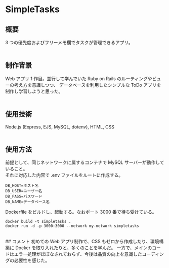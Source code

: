 # SimpleTasks
## 概要
3 つの優先度およびフリーメモ欄でタスクが管理できるアプリ。
<br><br>
## 制作背景
Web アプリ 1 作目。並行して学んでいた Ruby on Rails のルーティングやビューの考え方を意識しつつ、
データベースを利用したシンプルな ToDo アプリを制作し学習しようと思った。
<br><br>
## 使用技術
Node.js (Express, EJS, MySQL, dotenv), HTML, CSS
<br><br>
## 使用方法
前提として、同じネットワークに属するコンテナで MySQL サーバーが動作していること。<br>
それに対応した内容で .env ファイルをルートに作成する。
```
DB_HOST=ホスト名
DB_USER=ユーザー名
DB_PASS=パスワード
DB_NAME=データベース名
```
Dockerfile をビルドし、起動する。なおポート 3000 番で待ち受けている。
```
docker build -t simpletasks .
docker run -d -p 3000:3000 --network my-network simpletasks
```
<br>
## コメント
初めての Web アプリ制作で、CSS もゼロから作成したり、環境構築に Docker を取り入れたりと、多くのことを学んだ。
一方で、メインのコードはエラー処理がほぼなされておらず、今後は品質の向上を意識したコーディングの必要性を感じた。
